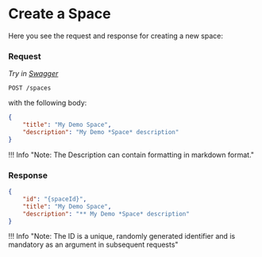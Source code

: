 # Create a Space

Here you see the request and response for creating a new space:

### Request

*Try in [Swagger](https://xyz.api.here.com/hub/static/swagger/#/Edit_Spaces)*

```HTTP
POST /spaces
```

with the following body:

```JSON
{
    "title": "My Demo Space",
    "description": "My Demo *Space* description"
}
```

!!! Info "Note:  The Description can contain formatting in markdown format."

### Response

```JSON
{
    "id": "{spaceId}",
    "title": "My Demo Space",
    "description": "** My Demo *Space* description"
}
```

!!! Info "Note:  The ID is a unique, randomly generated identifier and is mandatory as an argument in subsequent requests"